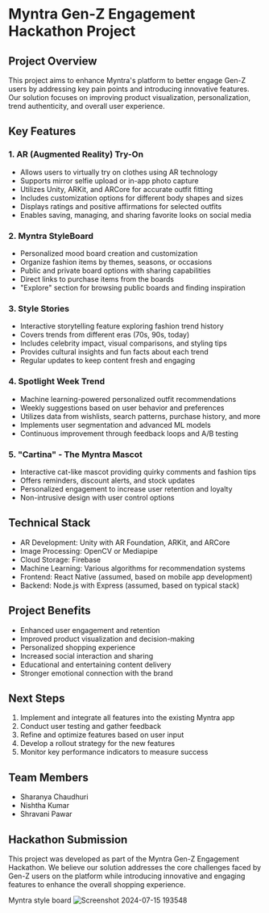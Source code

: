 # Myntra Gen-Z Engagement Hackathon Project

## Project Overview

This project aims to enhance Myntra's platform to better engage Gen-Z users by addressing key pain points and introducing innovative features. Our solution focuses on improving product visualization, personalization, trend authenticity, and overall user experience.

## Key Features

### 1. AR (Augmented Reality) Try-On

- Allows users to virtually try on clothes using AR technology
- Supports mirror selfie upload or in-app photo capture
- Utilizes Unity, ARKit, and ARCore for accurate outfit fitting
- Includes customization options for different body shapes and sizes
- Displays ratings and positive affirmations for selected outfits
- Enables saving, managing, and sharing favorite looks on social media

### 2. Myntra StyleBoard

- Personalized mood board creation and customization
- Organize fashion items by themes, seasons, or occasions
- Public and private board options with sharing capabilities
- Direct links to purchase items from the boards
- "Explore" section for browsing public boards and finding inspiration

### 3. Style Stories

- Interactive storytelling feature exploring fashion trend history
- Covers trends from different eras (70s, 90s, today)
- Includes celebrity impact, visual comparisons, and styling tips
- Provides cultural insights and fun facts about each trend
- Regular updates to keep content fresh and engaging

### 4. Spotlight Week Trend

- Machine learning-powered personalized outfit recommendations
- Weekly suggestions based on user behavior and preferences
- Utilizes data from wishlists, search patterns, purchase history, and more
- Implements user segmentation and advanced ML models
- Continuous improvement through feedback loops and A/B testing

### 5. "Cartina" - The Myntra Mascot

- Interactive cat-like mascot providing quirky comments and fashion tips
- Offers reminders, discount alerts, and stock updates
- Personalized engagement to increase user retention and loyalty
- Non-intrusive design with user control options

## Technical Stack

- AR Development: Unity with AR Foundation, ARKit, and ARCore
- Image Processing: OpenCV or Mediapipe
- Cloud Storage: Firebase
- Machine Learning: Various algorithms for recommendation systems
- Frontend: React Native (assumed, based on mobile app development)
- Backend: Node.js with Express (assumed, based on typical stack)

## Project Benefits

- Enhanced user engagement and retention
- Improved product visualization and decision-making
- Personalized shopping experience
- Increased social interaction and sharing
- Educational and entertaining content delivery
- Stronger emotional connection with the brand

## Next Steps

1. Implement and integrate all features into the existing Myntra app
2. Conduct user testing and gather feedback
3. Refine and optimize features based on user input
4. Develop a rollout strategy for the new features
5. Monitor key performance indicators to measure success

## Team Members

- Sharanya Chaudhuri
- Nishtha Kumar
- Shravani Pawar

## Hackathon Submission

This project was developed as part of the Myntra Gen-Z Engagement Hackathon. We believe our solution addresses the core challenges faced by Gen-Z users on the platform while introducing innovative and engaging features to enhance the overall shopping experience.

Myntra style board
![Screenshot 2024-07-15 193548](https://github.com/user-attachments/assets/c6a6fef1-2633-4511-bf5f-509c6ac7cb1b)










